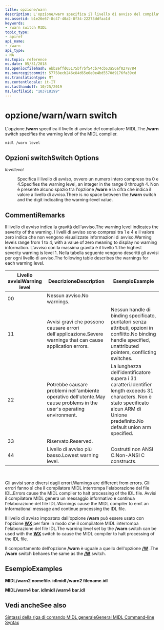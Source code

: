 ```yaml
---
title: opzione/warn
description: L'opzione/warn specifica il livello di avviso del compilatore MIDL.
ms.assetid: b1e26e67-8c47-40a2-8f34-22273ddfaa1d
keywords:
- /warn switch MIDL
topic_type:
- apiref
api_name:
- /warn
api_type:
- NA
ms.topic: reference
ms.date: 05/31/2018
ms.openlocfilehash: ebb2effd65175bf7bf54cb74cb63a56af0278784
ms.sourcegitcommit: 57758ecb246c84d65e6e0e4bd5570d9176fa39cd
ms.translationtype: MT
ms.contentlocale: it-IT
ms.lasthandoff: 10/25/2019
ms.locfileid: "103718199"
---
```

# <a name="warn-switch"></a><span data-ttu-id="ceacb-104">opzione/warn</span><span class="sxs-lookup"><span data-stu-id="ceacb-104">/warn switch</span></span>

<span data-ttu-id="ceacb-105">L'opzione **/warn** specifica il livello di avviso del compilatore MIDL.</span><span class="sxs-lookup"><span data-stu-id="ceacb-105">The **/warn** switch specifies the warning level of the MIDL compiler.</span></span>

``` syntax
midl /warn level
```

## <a name="switch-options"></a><span data-ttu-id="ceacb-106">Opzioni switch</span><span class="sxs-lookup"><span data-stu-id="ceacb-106">Switch Options</span></span>

<dl> <dt>

<span data-ttu-id="ceacb-107">*level*</span><span class="sxs-lookup"><span data-stu-id="ceacb-107">*level*</span></span> 
</dt> <dd>

<span data-ttu-id="ceacb-108">Specifica il livello di avviso, ovvero un numero intero compreso tra 0 e 4.</span><span class="sxs-lookup"><span data-stu-id="ceacb-108">Specifies the warning level, an integer in the range 0 through 4.</span></span> <span data-ttu-id="ceacb-109">Non è presente alcuno spazio tra l'opzione **/warn** e la cifra che indica il valore a livello di avviso.</span><span class="sxs-lookup"><span data-stu-id="ceacb-109">There is no space between the **/warn** switch and the digit indicating the warning-level value.</span></span>

</dd> </dl>

## <a name="remarks"></a><span data-ttu-id="ceacb-110">Commenti</span><span class="sxs-lookup"><span data-stu-id="ceacb-110">Remarks</span></span>

<span data-ttu-id="ceacb-111">Il livello di avviso indica la gravità dell'avviso.</span><span class="sxs-lookup"><span data-stu-id="ceacb-111">The warning level indicates the severity of the warning.</span></span> <span data-ttu-id="ceacb-112">I livelli di avviso sono compresi tra 1 e 4 e il valore zero indica che non vengono visualizzate informazioni di avviso.</span><span class="sxs-lookup"><span data-stu-id="ceacb-112">Warning levels range from 1 to 4, with a value of zero meaning to display no warning information.</span></span> <span data-ttu-id="ceacb-113">L'avviso con la massima gravità è il livello 1.</span><span class="sxs-lookup"><span data-stu-id="ceacb-113">The highest severity warning is level 1.</span></span> <span data-ttu-id="ceacb-114">Nella tabella seguente vengono descritti gli avvisi per ogni livello di avviso.</span><span class="sxs-lookup"><span data-stu-id="ceacb-114">The following table describes the warnings for each warning level.</span></span>



| <span data-ttu-id="ceacb-115">Livello avvisi</span><span class="sxs-lookup"><span data-stu-id="ceacb-115">Warning level</span></span> | <span data-ttu-id="ceacb-116">Descrizione</span><span class="sxs-lookup"><span data-stu-id="ceacb-116">Description</span></span>                                             | <span data-ttu-id="ceacb-117">Esempio</span><span class="sxs-lookup"><span data-stu-id="ceacb-117">Example</span></span>                                                                   |
|---------------|---------------------------------------------------------|---------------------------------------------------------------------------|
| <span data-ttu-id="ceacb-118">0</span><span class="sxs-lookup"><span data-stu-id="ceacb-118">0</span></span>             | <span data-ttu-id="ceacb-119">Nessun avviso.</span><span class="sxs-lookup"><span data-stu-id="ceacb-119">No warnings.</span></span>                                            |                                                                           |
| <span data-ttu-id="ceacb-120">1</span><span class="sxs-lookup"><span data-stu-id="ceacb-120">1</span></span>             | <span data-ttu-id="ceacb-121">Avvisi gravi che possono causare errori dell'applicazione.</span><span class="sxs-lookup"><span data-stu-id="ceacb-121">Severe warnings that can cause application errors.</span></span>      | <span data-ttu-id="ceacb-122">Nessun handle di binding specificato, puntatori senza attributi, opzioni in conflitto.</span><span class="sxs-lookup"><span data-stu-id="ceacb-122">No binding handle specified, unattributed pointers, conflicting switches.</span></span> |
| <span data-ttu-id="ceacb-123">2</span><span class="sxs-lookup"><span data-stu-id="ceacb-123">2</span></span>             | <span data-ttu-id="ceacb-124">Potrebbe causare problemi nell'ambiente operativo dell'utente.</span><span class="sxs-lookup"><span data-stu-id="ceacb-124">May cause problems in the user's operating environment.</span></span> | <span data-ttu-id="ceacb-125">La lunghezza dell'identificatore supera i 31 caratteri.</span><span class="sxs-lookup"><span data-stu-id="ceacb-125">Identifier length exceeds 31 characters.</span></span> <span data-ttu-id="ceacb-126">Non è stato specificato alcun ARM di Unione predefinito.</span><span class="sxs-lookup"><span data-stu-id="ceacb-126">No default union arm specified.</span></span>  |
| <span data-ttu-id="ceacb-127">3</span><span class="sxs-lookup"><span data-stu-id="ceacb-127">3</span></span>             | <span data-ttu-id="ceacb-128">Riservato.</span><span class="sxs-lookup"><span data-stu-id="ceacb-128">Reserved.</span></span>                                               |                                                                           |
| <span data-ttu-id="ceacb-129">4</span><span class="sxs-lookup"><span data-stu-id="ceacb-129">4</span></span>             | <span data-ttu-id="ceacb-130">Livello di avviso più basso.</span><span class="sxs-lookup"><span data-stu-id="ceacb-130">Lowest warning level.</span></span>                                   | <span data-ttu-id="ceacb-131">Costrutti non ANSI C.</span><span class="sxs-lookup"><span data-stu-id="ceacb-131">Non-ANSI C constructs.</span></span>                                                    |



 

<span data-ttu-id="ceacb-132">Gli avvisi sono diversi dagli errori.</span><span class="sxs-lookup"><span data-stu-id="ceacb-132">Warnings are different from errors.</span></span> <span data-ttu-id="ceacb-133">Gli errori fanno sì che il compilatore MIDL interrompa l'elaborazione del file IDL.</span><span class="sxs-lookup"><span data-stu-id="ceacb-133">Errors cause the MIDL compiler to halt processing of the IDL file.</span></span> <span data-ttu-id="ceacb-134">Avvisi il compilatore MIDL genera un messaggio informativo e continua l'elaborazione del file IDL.</span><span class="sxs-lookup"><span data-stu-id="ceacb-134">Warnings cause the MIDL compiler to emit an informational message and continue processing the IDL file.</span></span>

<span data-ttu-id="ceacb-135">Il livello di avviso impostato dall'opzione **/warn** può essere usato con l'opzione [**WX**](-wx.md) per fare in modo che il compilatore MIDL interrompa l'elaborazione del file IDL.</span><span class="sxs-lookup"><span data-stu-id="ceacb-135">The warning level set by the **/warn** switch can be used with the [**WX**](-wx.md) switch to cause the MIDL compiler to halt processing of the IDL file.</span></span>

<span data-ttu-id="ceacb-136">Il comportamento dell'opzione **/warn** è uguale a quello dell'opzione [**/W**](-w.md) .</span><span class="sxs-lookup"><span data-stu-id="ceacb-136">The **/warn** switch behaves the same as the [**/W**](-w.md) switch.</span></span>

## <a name="examples"></a><span data-ttu-id="ceacb-137">Esempio</span><span class="sxs-lookup"><span data-stu-id="ceacb-137">Examples</span></span>

<span data-ttu-id="ceacb-138">**MIDL/warn2 nomefile. idl**</span><span class="sxs-lookup"><span data-stu-id="ceacb-138">**midl /warn2 filename.idl**</span></span>

<span data-ttu-id="ceacb-139">**MIDL/warn4 bar. idl**</span><span class="sxs-lookup"><span data-stu-id="ceacb-139">**midl /warn4 bar.idl**</span></span>

## <a name="see-also"></a><span data-ttu-id="ceacb-140">Vedi anche</span><span class="sxs-lookup"><span data-stu-id="ceacb-140">See also</span></span>

<dl> <dt>

[<span data-ttu-id="ceacb-141">Sintassi della riga di comando MIDL generale</span><span class="sxs-lookup"><span data-stu-id="ceacb-141">General MIDL Command-line Syntax</span></span>](general-midl-command-line-syntax.md)
</dt> </dl>

 

 




